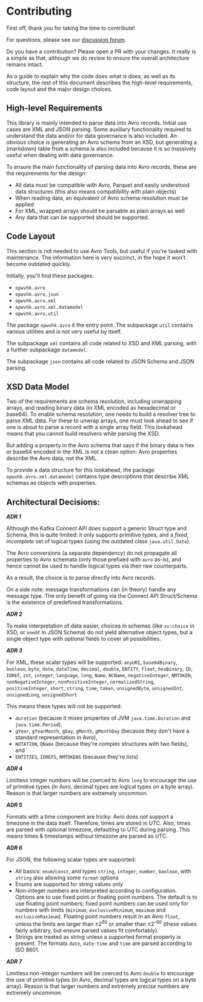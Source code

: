 Contributing
============

First off, thank you for taking the time to contribute!

For questions, please see
our [discussion forum](https://github.com/opwvhk/avro-schema-support/discussions).

Do you have a contribution? Please open a PR with your changes. It really is a simple as that,
although we do review to ensure the overall architecture remains intact.

As a guide to explain why the code does what is does, as well as its structure, the rest of this
document describes the high-level requirements, code layout and the major design choices.


High-level Requirements
-----------------------

This library is mainly intended to parse data into Avro records. Initial use cases are XML and JSON
parsing. Some auxiliary functionality required to understand the data and/or for data governance is
also included. An obvious choice is generating an Avro schema from an XSD, but generating a
(markdown) table from a schema is also included because it is so massively useful when dealing with
data governance.

To ensure the main functionality of parsing data into Avro records, these are the requirements for
the design:

* All data must be compatible with Avro, Parquet and easily understood data structures (this also
  means compatibility with plain objects)
* When reading data, an equivalent of Avro schema resolution must be applied
* For XML, wrapped arrays should be parsable as plain arrays as well
* Any data that can be supported should be supported.

Code Layout
-----------

This section is not needed to use Avro Tools, but useful if you're tasked with maintenance.
The information here is very succinct, in the hope it won't become outdated quickly.

Initially, you'll find these packages:

* `opwvhk.avro`
* `opwvhk.avro.json`
* `opwvhk.avro.xml`
* `opwvhk.avro.xml.datamodel`
* `opwvhk.avro.util`

The package `opwvhk.avro` it the entry point. The subpackage `util` contains various utilities and
is not very useful by itself.

The subpackage `xml` contains all code related to XSD and XML parsing, with a further
subpackage `datamodel`.

The subpackage `json` contains all code related to JSON Schema and JSON parsing.


XSD Data Model
--------------

Two of the requirements are schema resolution, including unwrapping arrays, and reading binary
data (in XML encoded as hexadecimal or base64). To enable schema resolution, one needs to build a
resolver tree to parse XML data. For these to unwrap arrays, one must look ahead to see if one is
about to parse a record with a single array field. This lookahead means that you cannot build
resolvers while parsing the XSD.

But adding a property in the Avro schema that says if the binary data is hex or base64 encoded in
the XML is not a clean option: Avro properties describe the Avro data, not the XML.

To provide a data structure for this lookahead, the package `opwvhk.avro.xml.datamodel` contains
type descriptions that describe XML schemas as objects with properties.



Architectural Decisions:
------------------------

***ADR 1***

Although the Kafka Connect API does support a generic Struct type and Schema, this is quite limited:
it only supports primitive types, and a *fixed*, *incomplete* set of logical types (using the
outdated class `java.util.Date`).

The Avro conversions (a separate dependency) do not propagate all properties to Avro schemata (only
those prefixed with `avro` as-is), and hence cannot be used to handle logical types via their raw
counterparts.

As a result, the choice is to parse directly into Avro records.

On a side note: message transformations can (in theory) handle any message type. The only benefit of
going via the Connect API Struct/Schema is the existence of predefined transformations.

***ADR 2***

To make interpretation of data easier, choices in schemas (like `xs:choice` in XSD, or `oneOf` in
JSON Schema) do not yield alternative object types, but a single object type with optional fields to
cover all possibilities.

***ADR 3***

For XML, these scalar types will be supported:
`anyURI`, `base64Binary`, `boolean`, `byte`, `date`, `dateTime`, `decimal`, `double`, `ENTITY`,
`float`, `hexBinary`, `ID`, `IDREF`, `int`, `integer`, `language`, `long`, `Name`, `NCName`,
`negativeInteger`, `NMTOKEN`, `nonNegativeInteger`, `nonPositiveInteger`, `normalizedString`,
`positiveInteger`, `short`, `string`, `time`, `token`, `unsignedByte`, `unsignedInt`,
`unsignedLong`, `unsignedShort`

This means these types will not be supported:

* `duration` (because it mixes properties of JVM `java.time.Duration` and `java.time.Period`),
* `gYear`, `gYearMonth`, `gDay`, `gMonth`, `gMonthDay` (because they don't have a standard
  representation in Avro),
* `NOTATION`, `QName` (because they're complex structures with two fields), and
* `ENTITIES`, `IDREFS`, `NMTOKENS` (because they're lists)

***ADR 4***

Limitless integer numbers will be coerced to Avro `long` to encourage the use of primitive types
(in Avro, decimal types are logical types on a byte array). Reason is that larger numbers are
extremely uncommon.

***ADR 5***

Formats with a time component are tricky: Avro does not support a timezone in the data itself.
Therefore, times are stored in UTC. Also, times are parsed with optional timezone, defaulting to UTC
during parsing. This means times & timestamps without timezone are parsed as UTC.

***ADR 6***

For JSON, the following scalar types are supported:

* All basics: `enum`/`const`, and types `string`, `integer`, `number`, `boolean`, with `string` also
  allowing some `format` options
* Enums are supported for string values only
* Non-integer numbers are interpreted according to configuration. Options are to use fixed point or
  floating point numbers. The default is to use floating point numbers; fixed point numbers can be
  used only for numbers with limits (`minimum`, `exclusiveMinimum`, `maximum`
  and `exclusiveMaximum`). Floating point numbers result in an Avro `float`, unless the limits are
  larger than &plusmn;2<sup>60</sup> or smaller than &plusmn;2<sup>-60</sup> (these values fairly
  arbitrary, but ensure parsed values fit comfortably).
* Strings are treated as string unless a supported format property is present. The
  formats `date`, `date-time` and `time` are parsed according to ISO 8601.

***ADR 7***

Limitless non-integer numbers will be coerced to Avro `double` to encourage the use of primitive
types (in Avro, decimal types are logical types on a byte array). Reason is that larger numbers and
extremely precise numbers are extremely uncommon.
